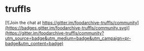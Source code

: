 # truffls

[![Join the chat at https://gitter.im/foodarchive-truffls/community](https://badges.gitter.im/foodarchive-truffls/community.svg)](https://gitter.im/foodarchive-truffls/community?utm_source=badge&utm_medium=badge&utm_campaign=pr-badge&utm_content=badge)